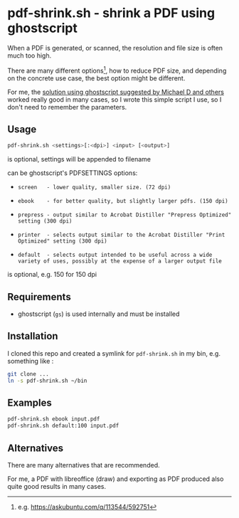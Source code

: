 # pdf-shrink.sh - shrink a PDF using ghostscript

When a PDF is generated, or scanned, the resolution and file size is often much too high.

There are many different options[^1], how to reduce PDF size, and depending on the concrete use case, 
the best option might be different.

For me, the [solution using ghostscript suggested by Michael D and others](https://askubuntu.com/a/256449/592751) worked really good in many cases, so I wrote this simple script I use, so I don't need to remember the parameters.

[^1]: e.g. https://askubuntu.com/q/113544/592751


## Usage

```bash
pdf-shrink.sh <settings>[:<dpi>] <input> [<output>]
```

<output> is optional, settings will be appended to filename

<settings> can be ghostscript's PDFSETTINGS options:

-     screen   - lower quality, smaller size. (72 dpi)
-     ebook    - for better quality, but slightly larger pdfs. (150 dpi)
-     prepress - output similar to Acrobat Distiller "Prepress Optimized" setting (300 dpi)
-     printer  - selects output similar to the Acrobat Distiller "Print Optimized" setting (300 dpi)
-     default  - selects output intended to be useful across a wide variety of uses, possibly at the expense of a larger output file

 <dpi> is optional, e.g. 150 for 150 dpi

## Requirements

- ghostscript (`gs`) is used internally and must be installed


## Installation

I cloned this repo and created a symlink for `pdf-shrink.sh` in my bin, e.g. something like :

```bash
git clone ...
ln -s pdf-shrink.sh ~/bin
```


## Examples

```bash
pdf-shrink.sh ebook input.pdf
pdf-shrink.sh default:100 input.pdf
```

## Alternatives

There are many alternatives that are recommended.

For me, a PDF with libreoffice (draw) and exporting as PDF produced also quite good results in many cases.
